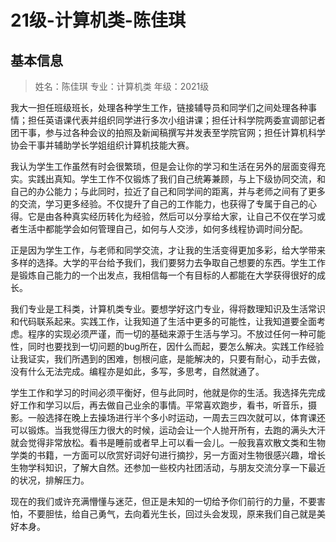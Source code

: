 # 21级-计算机类-陈佳琪

## 基本信息
> 姓名：陈佳琪
> 专业：计算机类
> 年级：2021级

我大一担任班级班长，处理各种学生工作，链接辅导员和同学们之间处理各种事情；担任英语课代表并组织同学进行多次小组讲课；担任计科学院两委宣调部记者团干事，参与过各种会议的拍照及新闻稿撰写并发表至学院官网；担任计算机科学协会干事并辅助学长学姐组织计算机技能大赛。

我认为学生工作虽然有时会很繁琐，但是会让你的学习和生活在另外的层面变得充实。实践出真知。学生工作不仅锻炼了我们自己统筹兼顾，与上下级协同交流，和自己的办公能力；与此同时，拉近了自己和同学间的距离，并与老师之间有了更多的交流，学习更多经验。不仅提升了自己的工作能力，也获得了专属于自己的心得。它是由各种真实经历转化为经验，然后可以分享给大家，让自己不仅在学习或者生活中都能学会如何管理自己，如何与人交涉，如何多线程协调时间分配。

正是因为学生工作，与老师和同学交流，才让我的生活变得更加多彩，给大学带来多样的选择。大学的平台给予我们，我们要努力去争取自己想要的东西。学生工作是锻炼自己能力的一个出发点，我相信每一个有目标的人都能在大学获得很好的成长。

我们专业是工科类，计算机类专业。要想学好这门专业，得将数理知识及生活常识和代码联系起来。实践工作，让我知道了生活中更多的可能性，让我知道要全面考虑。程序的实现必须严谨，而一切的基础来源于生活与学习。不放过任何一种可能性，同时也要找到一切问题的bug所在，因什么而起，要怎么解决。实践工作经验让我证实，我们所遇到的困难，刨根问底，是能解决的，只要有耐心，动手去做，没有什么无法完成。编程亦是如此，多写，多思考，自然就通了。

学生工作和学习的时间必须平衡好，但与此同时，他就是你的生活。我选择先完成好工作和学习以后，再去做自己业余的事情。平常喜欢跑步，看书，听音乐，摄影。一般选择在晚上去操场进行半个多小时运动，一周去三四次就可以，体育课还可以锻炼。当我觉得压力很大的时候，运动会让一个人抛开所有，去跑的满头大汗就会觉得非常放松。看书是睡前或者早上可以看一会儿。一般我喜欢散文类和生物学类的书籍，一方面可以欣赏好词好句进行摘抄，另一方面对生物很感兴趣，增长生物学科知识，了解大自然。还参加一些校内社团活动，与朋友交流分享一下最近的状况，排解压力。

现在的我们或许充满懵懂与迷茫，但正是未知的一切给予你们前行的力量，不要害怕，不要胆怯，给自己勇气，去向着光生长，回过头会发现，原来我们自己就是美好本身。